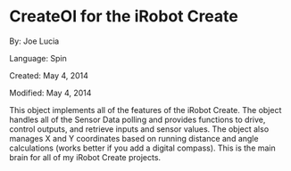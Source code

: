 # CreateOI for the iRobot Create

By: Joe Lucia

Language: Spin

Created: May 4, 2014

Modified: May 4, 2014

This object implements all of the features of the iRobot Create.  The object handles all of the Sensor Data polling and provides functions to drive, control outputs, and retrieve inputs and sensor values.  The object also manages X and Y coordinates based on running distance and angle calculations (works better if you add a digital compass).  This is the main brain for all of my iRobot Create projects.
